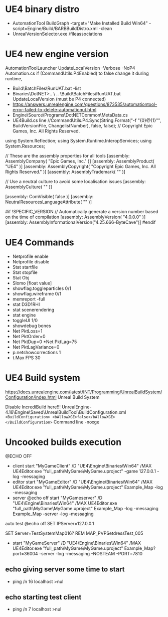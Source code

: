 # UE4 binary distro
* AutomationTool BuildGraph -target="Make Installed Build Win64" -script=Engine/Build/BARBBuildDistro.xml -clean
* UnrealVersionSelector.exe /fileassociations


# UE4 new engine version
AutomationToolLauncher UpdateLocalVersion -Verbose -NoP4
Automation.cs if (CommandUtils.P4Enabled) to false change it during runtime, 


* Build\BatchFiles\RunUAT.bat -list 
* Binaries\DotNET>.. \ .. \Build\BatchFiles\RunUAT.bat UpdateLocalVersion (must be P4 connected)
* https://answers.unrealengine.com/questions/873535/automationtool-error-failed-to-delete-automationut.html
* Engine\Source\Programs\DotNETCommon\MetaData.cs
* UE4Build.cs line //CommandUtils.P4.Sync(String.Format("-f \"{0}@{1}\"", BuildVersionFile, ChangelistNumber), false, false);
// Copyright Epic Games, Inc. All Rights Reserved.

using System.Reflection;
using System.Runtime.InteropServices;
using System.Resources;

// These are the assembly properties for all tools
[assembly: AssemblyCompany( "Epic Games, Inc." )]
[assembly: AssemblyProduct( "UE4" )]
[assembly: AssemblyCopyright( "Copyright Epic Games, Inc. All Rights Reserved." )]
[assembly: AssemblyTrademark( "" )]

// Use a neutral culture to avoid some localisation issues
[assembly: AssemblyCulture( "" )]

[assembly: ComVisible( false )]
[assembly: NeutralResourcesLanguageAttribute( "" )]

#if !SPECIFIC_VERSION
// Automatically generate a version number based on the time of compilation
[assembly: AssemblyVersion( "4.0.0.0" )]
[assembly: AssemblyInformationalVersion("4.25.666-ByteCave")]
#endif


# UE4 Commands
* Netprofile enable
* Netprofile disable
* Stat startfile
* Stat stopfile
* Stat Obj
* Slomo [float value]
* showflag.toggleparticles 0/1
* showflag.wireframe 0/1
* memreport -full
* stat D3D1RHI
* stat scenerendering
* stat engine
* toggleUI 1/0
* showdebug bones
* Net PktLoss=1
* Net PktOrder=0
* Net PktDup=0
*Net PktLag=75
* Net PktLagVariance=0
* p.netshowcorrections 1
* t.Max FPS 30

# UE4 Build system
https://docs.unrealengine.com/latest/INT/Programming/UnrealBuildSystem/Configuration/index.html Unreal Build System


Disable IncrediBuild here!!!
UnrealEngine-4.16\Engine\Saved\UnrealBuildTool\BuildConfiguration.xml
     ```<BuildConfiguration>
         <bAllowXGE>false</bAllowXGE>
     </BuildConfiguration>```
Command line -noxge


# Uncooked builds execution
@ECHO OFF
* client
start "MyGameClient" /D "UE4\Engine\Binaries\Win64" /MAX UE4Editor.exe  "full_path\MyGame\MyGame.uproject" -game 127.0.0.1 -log -messaging
* editor
start "MyGameEditor" /D "UE4\Engine\Binaries\Win64" /MAX UE4Editor.exe  "full_path\MyGame\MyGame.uproject" Example_Map -log -messaging
* server
@echo off
start "MyGameserver" /D "UE4\Engine\Binaries\Win64" /MAX UE4Editor.exe  "full_path\MyGame\MyGame.uproject" Example_Map -log -messaging Example_Map -server -log -messaging

auto test
@echo off
SET IPServer=127.0.0.1

SET Server=TestSystemMap016?
REM MAP_PVPSetdressTest_005

* start "MyGameServer" /D "UE4\Engine\Binaries\Win64" /MAX UE4Editor.exe  "full_path\MyGame\MyGame.uproject" Example_Map?port=36004 -server -log -messaging -NOSTEAM -PORT=7810

## echo giving server some time to start

* ping /n 16 localhost >nul

## echo starting test client

* ping /n 7 localhost >nul


